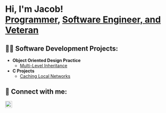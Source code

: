<h1>Hi, I'm Jacob! <br/><a href="https://github.com/takejerrey">Programmer</a>, <a href="https://www.linkedin.com/in/jacob-terrey/">Software Engineer, and Veteran</a>

<h2>👨‍💻 Software Development Projects:</h2>

- <b>Object Oriented Design Practice</b>
  - [Multi-Level Inheritance](https://github.com/takejerrey/Multi-Level-Inheritance-Java)
 - <b>C Projects</b>
    - [Caching Local Networks](https://github.com/takejerrey/Caching-Local-Networks)


<h2> 🤳 Connect with me:</h2>


[<img align="left" alt="JoshMadakor | LinkedIn" width="22px" src="https://cdn.jsdelivr.net/npm/simple-icons@v3/icons/linkedin.svg" />][linkedin]

[linkedin]: https://www.linkedin.com/in/jacob-terrey/
